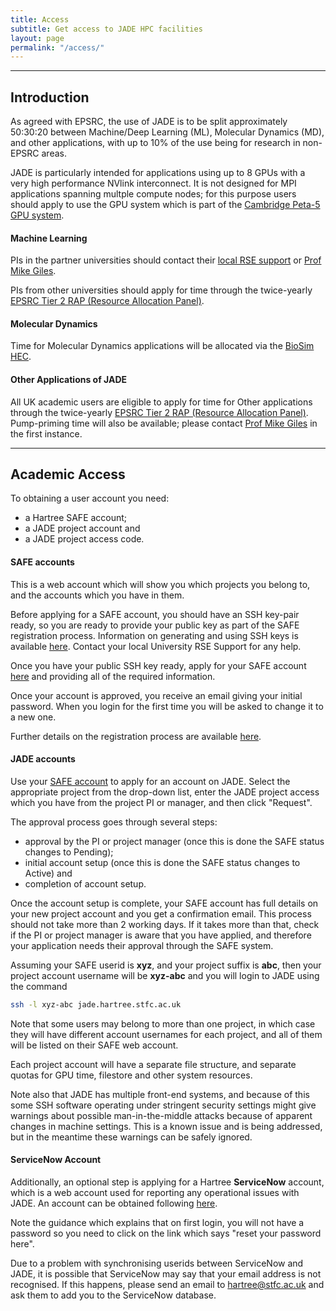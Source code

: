```yaml
---
title: Access
subtitle: Get access to JADE HPC facilities
layout: page
permalink: "/access/"
---
```



<hr />
<h2 id="simple">Introduction</h2>

As agreed with EPSRC, the use of JADE is to be split approximately 50:30:20 between Machine/Deep Learning (ML), Molecular Dynamics (MD), and other applications, with up to 10% of the use being for research in non-EPSRC areas.

JADE is particularly intended for applications using up to 8 GPUs with a very high performance NVlink interconnect.  It is not designed for MPI applications spanning multple compute nodes; for this purpose users should apply to use the GPU system which is part of the [Cambridge Peta-5 GPU system](http://hpc-sig.org.uk/wp-content/blogs.dir/sites/63/2017/02/2017_02_09_tier2_Peta-5.pdf).

#### Machine Learning ####

PIs in the partner universities should contact their [local RSE support](http://www.jade.ac.uk/support/) or <a href="mailto:mike.giles@maths.ox.ac.uk">Prof Mike Giles</a>.

PIs from other universities should apply for time through the twice-yearly [EPSRC Tier 2 RAP (Resource Allocation Panel)](https://www.epsrc.ac.uk/files/funding/calls/2018/tier-2rapopenaccesscallspring2018/
).


#### Molecular Dynamics ####

 Time for Molecular Dynamics applications will be allocated via the [BioSim HEC](http://www.hecbiosim.ac.uk/).


#### Other Applications of JADE ####


All UK academic users are eligible to apply for time for Other applications through the twice-yearly [EPSRC Tier 2 RAP (Resource Allocation Panel)](https://www.epsrc.ac.uk/funding/calls/tier2openaccess/). Pump-priming time will also be available; please contact <a href="mailto:mike.giles@maths.ox.ac.uk">Prof Mike Giles</a> in the first instance.

<hr />
<h2 id="simple">Academic Access</h2>

To obtaining a user account you need:

* a Hartree SAFE account;
* a JADE project account and
* a JADE project access code.

#### SAFE accounts ####

This is a web account which will show you which projects you belong to, and the accounts which you have in them.

Before applying for a SAFE account, you should have an SSH key-pair ready, so you are ready to provide your public key as part of the SAFE registration process.  Information on generating and using SSH keys is available [here](http://yukon.dl.ac.uk:8080/wiki/site/admin/SAFE%20User%20Guide.html#ssh).  Contact 
your local University RSE Support for any help.

Once you have your public SSH key ready, apply for your SAFE account [here](https://um.hartree.stfc.ac.uk/hartree/login.jsp) and providing all of the required information.

Once your account is approved, you receive an email giving your initial password.  When you login for the first time you will be asked to change it to a new one.

Further details on the registration process are available [here](http://community.hartree.stfc.ac.uk/wiki/site/admin/safe%20user%20guide.html).


#### JADE accounts ####

Use your [SAFE account](https://um.hartree.stfc.ac.uk/hartree/TransitionServlet/ProjectRequest/) to apply for an account on JADE.  Select the appropriate project from the drop-down list, enter the JADE project access which you have from the project PI or manager, and then click "Request".


The approval process goes through several steps:

* approval by the PI or project manager (once this is done the SAFE status changes to Pending);
* initial account setup (once this is done the SAFE status changes to Active) and
* completion of account setup.

Once the account setup is complete, your SAFE account has full details on your new project account and you get a confirmation email.  This process should not take more than 2 working days.  If it takes more than that, check if the PI or project manager is aware that you have applied, and therefore your application needs their approval through the SAFE system.

Assuming your SAFE userid is **xyz**, and your project suffix is **abc**, then your project account username will be **xyz-abc** and you will login to JADE using the command

~~~ bash
ssh -l xyz-abc jade.hartree.stfc.ac.uk
~~~

Note that some users may belong to more than one project, in which case they will have different account usernames for each project, and all of them will be listed on their SAFE web account.

Each project account will have a separate file structure, and separate quotas for GPU time, filestore and other system resources.

Note also that JADE has multiple front-end systems, and because of this some SSH software operating under stringent security settings might give warnings about possible man-in-the-middle attacks because of apparent changes in machine settings.  This is a known issue and is being addressed, but in the meantime these warnings can be safely ignored.


#### ServiceNow Account ####

Additionally, an optional step is applying for a Hartree **ServiceNow** account, which is a web account used for reporting any operational issues with JADE.   An account can be obtained following [here](http://community.hartree.stfc.ac.uk/wiki/site/admin/servicenow.html).

Note the guidance which explains that on first login, you will not have a password so you need to click on the link which says "reset your password here".

Due to a problem with synchronising userids between ServiceNow and JADE, it is possible that ServiceNow may say that your email address is not recognised.  If this happens, please send an email to <a href="mailto:hartree@stfc.ac.uk">hartree@stfc.ac.uk</a> and ask them to add you to the ServiceNow database.

<!--- Other sections to come
<hr />
<h2 id="simple">Simple Access Methods</h2>
<hr />
<h2 id="grant">Grant Access</h2>
<hr />
<h2 id="other">Other Access Routes</h2>
--->